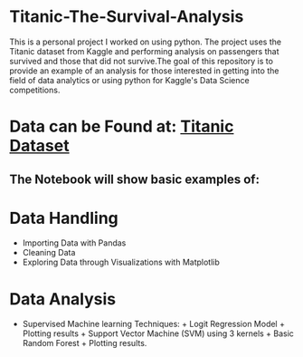 # Titanic-The-Survival-Analysis
This is a personal project I worked on using python. The project uses the Titanic dataset from Kaggle and performing analysis on passengers that survived and those that did not survive.The goal of this repository is to provide an example of an analysis for those interested in getting into the field of data analytics or using python for Kaggle's Data Science competitions.
# Data can be Found at: [Titanic Dataset]('D:\\saloni\\saloni\\titanic_train.csv')

## The Notebook will show basic examples of:
# Data Handling
  - Importing Data with Pandas
  - Cleaning Data
  - Exploring Data through Visualizations with Matplotlib

# Data Analysis
  - Supervised Machine learning Techniques: + Logit Regression Model + Plotting results + Support Vector Machine (SVM) using 3 kernels + Basic Random Forest + Plotting results.


  
